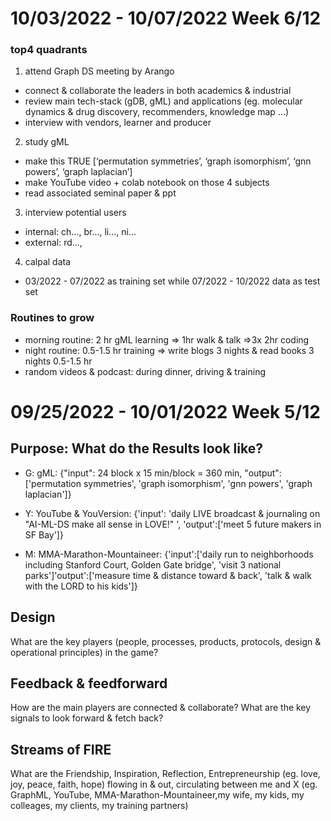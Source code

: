 # 10/03/2022 - 10/07/2022 Week 6/12
### top4 quadrants
1. attend Graph DS meeting by Arango
- connect & collaborate the leaders in both academics & industrial
- review main tech-stack (gDB, gML) and applications (eg. molecular dynamics & drug discovery, recommenders, knowledge map …)
- interview with vendors, learner and producer

2. study gML
- make this TRUE [‘permutation symmetries’, ‘graph isomorphism’, ‘gnn powers’, ‘graph laplacian’]
- make YouTube video + colab notebook on those 4 subjects
- read associated seminal paper & ppt

3. interview potential users
- internal: ch..., br..., li..., ni...
- external: rd...,

4. calpal data
- 03/2022 - 07/2022 as training set while 07/2022 - 10/2022 data as test set

### Routines to grow
- morning routine: 2 hr gML learning => 1hr walk & talk =>3x 2hr coding
- night routine: 0.5-1.5 hr training => write blogs 3 nights & read books 3 nights 0.5-1.5 hr
- random videos & podcast: during dinner, driving & training

# 09/25/2022 - 10/01/2022 Week 5/12

## Purpose: What do the Results look like?

- G: gML: {"input": 24 block x 15 min/block = 360 min, "output": ['permutation symmetries', 'graph isomorphism', 'gnn powers', 'graph laplacian']}

- Y: YouTube & YouVersion: {'input': 'daily LIVE broadcast & journaling on "AI-ML-DS make all sense in LOVE!" ', 'output':['meet 5 future makers in SF Bay']}

- M: MMA-Marathon-Mountaineer: {'input':['daily run to neighborhoods including Stanford Court, Golden Gate bridge', 'visit 3 national parks']'output':['measure time & distance toward & back', 'talk & walk with the LORD to his kids']}


## Design

What are the key players (people, processes, products, protocols, design & operational principles) in the game?

## Feedback & feedforward

How are the main players are connected & collaborate? What are the key signals to look forward & fetch back?

## Streams of FIRE

What are the Friendship, Inspiration, Reflection, Entrepreneurship (eg. love, joy, peace, faith, hope) flowing in & out, circulating between me and X (eg. GraphML, YouTube, MMA-Marathon-Mountaineer,my wife, my kids, my colleages, my clients, my training partners)
